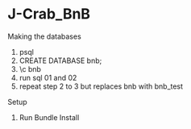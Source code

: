 # J-Crab_BnB

Making the databases

1. psql
2. CREATE DATABASE bnb;
3. \c bnb
4. run sql 01 and 02
5. repeat step 2 to 3 but replaces bnb with bnb_test

Setup

1. Run Bundle Install